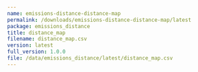 ```yaml
---
name: emissions-distance-distance-map
permalink: /downloads/emissions-distance-distance-map/latest
package: emissions_distance
title: distance_map
filename: distance_map.csv
version: latest
full_version: 1.0.0
file: /data/emissions_distance/latest/distance_map.csv
---
```

